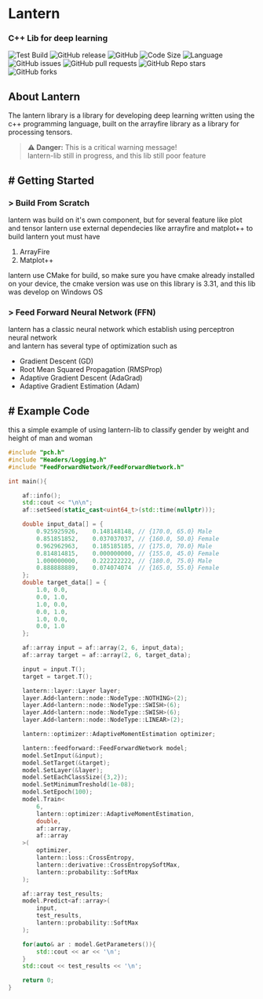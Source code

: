 # Lantern
### C++ Lib for deep learning
![Test Build](https://github.com/daberpro/lantern-lib/actions/workflows/cmake-single-platform.yml/badge.svg)
![GitHub release](https://img.shields.io/github/v/release/daberpro/lantern-lib?include_prereleases)
![GitHub](https://img.shields.io/github/license/daberpro/lantern-lib)
![Code Size](https://img.shields.io/github/languages/code-size/daberpro/lantern-lib)
![Language](https://img.shields.io/github/languages/top/daberpro/lantern-lib)
![GitHub issues](https://img.shields.io/github/issues/daberpro/lantern-lib)
![GitHub pull requests](https://img.shields.io/github/issues-pr/daberpro/lantern-lib)
![GitHub Repo stars](https://img.shields.io/github/stars/daberpro/lantern-lib)
![GitHub forks](https://img.shields.io/github/forks/daberpro/lantern-lib)

## About Lantern
The lantern library is a library for developing deep learning written using the c++ programming language, built on the arrayfire library as a library for processing tensors.

> **⚠️ Danger:** This is a critical warning message! \
> lantern-lib still in progress, and this lib still poor feature

## # Getting Started
### > Build From Scratch
lantern was build on it's own component, but for several feature like plot and tensor
lantern use external dependecies like arrayfire and matplot++
to build lantern yout must have
1. ArrayFire
2. Matplot++

lantern use CMake for build, so make sure you have cmake already installed on your 
device, the cmake version was use on this library is 3.31, and this lib was develop on Windows OS

### > Feed Forward Neural Network (FFN)
lantern has a classic neural network which establish using perceptron neural network \
and lantern has several type of optimization such as
- Gradient Descent (GD)
- Root Mean Squared Propagation (RMSProp)
- Adaptive Gradient Descent (AdaGrad)
- Adaptive Gradient Estimation (Adam)

## # Example Code
this a simple example of using lantern-lib to classify gender by weight and height of man and woman
```cpp
#include "pch.h"
#include "Headers/Logging.h"
#include "FeedForwardNetwork/FeedForwardNetwork.h"

int main(){

	af::info();
	std::cout << "\n\n";
	af::setSeed(static_cast<uint64_t>(std::time(nullptr)));

	double input_data[] = {
		0.925925926,	0.148148148, // {170.0, 65.0} Male
		0.851851852,	0.037037037, // {160.0, 50.0} Female
		0.962962963,	0.185185185, // {175.0, 70.0} Male
		0.814814815,	0.000000000, // {155.0, 45.0} Female
		1.000000000,	0.222222222, // {180.0, 75.0} Male
		0.888888889,	0.074074074  // {165.0, 55.0} Female
	};
	double target_data[] = {
		1.0, 0.0,
		0.0, 1.0,
		1.0, 0.0,
		0.0, 1.0,
		1.0, 0.0,
		0.0, 1.0
	};

	af::array input = af::array(2, 6, input_data);
	af::array target = af::array(2, 6, target_data);

	input = input.T();
	target = target.T();

	lantern::layer::Layer layer;
	layer.Add<lantern::node::NodeType::NOTHING>(2);
	layer.Add<lantern::node::NodeType::SWISH>(6);
	layer.Add<lantern::node::NodeType::SWISH>(6);
	layer.Add<lantern::node::NodeType::LINEAR>(2);

	lantern::optimizer::AdaptiveMomentEstimation optimizer;

	lantern::feedforward::FeedForwardNetwork model;
	model.SetInput(&input);
	model.SetTarget(&target);
	model.SetLayer(&layer);
	model.SetEachClassSize({3,2});
	model.SetMinimumTreshold(1e-08);
	model.SetEpoch(100);
	model.Train<
		6,
		lantern::optimizer::AdaptiveMomentEstimation,
		double,
		af::array,
		af::array
	>(
		optimizer,
		lantern::loss::CrossEntropy,
		lantern::derivative::CrossEntropySoftMax,
		lantern::probability::SoftMax
	);

	af::array test_results;
	model.Predict<af::array>(
		input,
		test_results,
		lantern::probability::SoftMax
	);

	for(auto& ar : model.GetParameters()){
		std::cout << ar << '\n';
	}
	std::cout << test_results << '\n';

	return 0;
}
```
